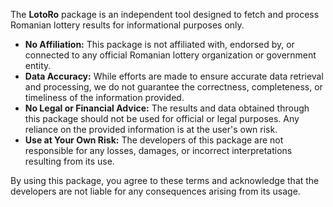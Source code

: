 The **LotoRo** package is an independent tool designed to fetch and process Romanian lottery results for informational purposes only.

* **No Affiliation:** This package is not affiliated with, endorsed by, or connected to any official Romanian lottery organization or government entity.
* **Data Accuracy:** While efforts are made to ensure accurate data retrieval and processing, we do not guarantee the correctness, completeness, or timeliness of the information provided.
* **No Legal or Financial Advice:** The results and data obtained through this package should not be used for official or legal purposes. Any reliance on the provided information is at the user's own risk.
* **Use at Your Own Risk:** The developers of this package are not responsible for any losses, damages, or incorrect interpretations resulting from its use.

By using this package, you agree to these terms and acknowledge that the developers are not liable for any consequences arising from its usage.